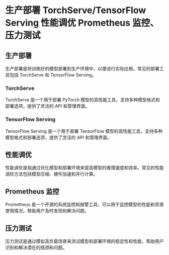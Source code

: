 # 生产部署 TorchServe/TensorFlow Serving 性能调优 Prometheus 监控、压力测试

## 生产部署

生产部署是将训练好的模型部署到生产环境中，以便进行实际应用。常见的部署工具包括 TorchServe 和 TensorFlow Serving。

### TorchServe

TorchServe 是一个用于部署 PyTorch 模型的高性能工具，支持多种模型格式和部署选项，提供了灵活的 API 和管理界面。

### TensorFlow Serving

TensorFlow Serving 是一个用于部署 TensorFlow 模型的高性能工具，支持多种模型格式和部署选项，提供了灵活的 API 和管理界面。

## 性能调优

性能调优是指通过优化模型和部署环境来提高模型的推理速度和效率。常见的性能调优方法包括模型压缩、硬件加速和并行计算。

## Prometheus 监控

Prometheus 是一个开源的系统监控和报警工具，可以用于监控模型的性能和资源使用情况，帮助用户及时发现和解决问题。

## 压力测试

压力测试是通过模拟高负载场景来测试模型和部署环境的稳定性和性能，帮助用户识别和解决潜在的瓶颈和问题。
